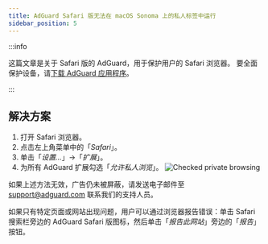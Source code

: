 ```yaml
---
title: AdGuard Safari 版无法在 macOS Sonoma 上的私人标签中运行
sidebar_position: 5
---
```


:::info

这篇文章是关于 Safari 版的 AdGuard，用于保护用户的 Safari 浏览器。 要全面保护设备，请[下载 AdGuard 应用程序](https://agrd.io/download-kb-adblock)。

:::

## 解决方案

1. 打开 Safari 浏览器。
2. 点击左上角菜单中的「_Safari_」。
3. 单击「_设置…_」→「_扩展_」。
4. 为所有 AdGuard 扩展勾选「_允许私人浏览_」。
    ![Checked private browsing](https://cdn.adtidy.org/content/Kb/ad_blocker/safari/adg-safari-sonoma-private.png)

如果上述方法无效，广告仍未被屏蔽，请发送电子邮件至 support@adguard.com 联系我们的支持人员。

如果只有特定页面或网站出现问题，用户可以通过浏览器报告错误：单击 Safari 搜索栏旁边的 AdGuard Safari 版图标，然后单击「_报告此网站_」旁边的「_报告_」按钮。
